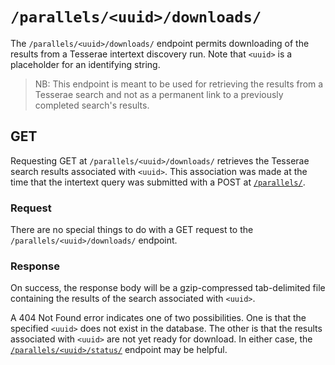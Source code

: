# `/parallels/<uuid>/downloads/`

The `/parallels/<uuid>/downloads/` endpoint permits downloading of the results from a Tesserae intertext discovery run.  Note that `<uuid>` is a placeholder for an identifying string.

> NB:  This endpoint is meant to be used for retrieving the results from a Tesserae search and not as a permanent link to a previously completed search's results.

## GET

Requesting GET at `/parallels/<uuid>/downloads/` retrieves the Tesserae search results associated with `<uuid>`.  This association was made at the time that the intertext query was submitted with a POST at [`/parallels/`](parallels.md).

### Request

There are no special things to do with a GET request to the `/parallels/<uuid>/downloads/` endpoint.

### Response

On success, the response body will be a gzip-compressed tab-delimited file containing the results of the search associated with `<uuid>`.

A 404 Not Found error indicates one of two possibilities. One is that the specified `<uuid>` does not exist in the database. The other is that the results associated with `<uuid>` are not yet ready for download. In either case, the [`/parallels/<uuid>/status/`](parallels-uuid-status.md) endpoint may be helpful.
